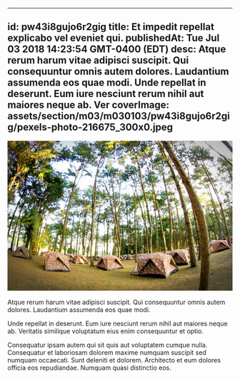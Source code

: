 
---
id: pw43i8gujo6r2gig
title: Et impedit repellat explicabo vel eveniet qui.
publishedAt: Tue Jul 03 2018 14:23:54 GMT-0400 (EDT)
desc: Atque rerum harum vitae adipisci suscipit. Qui consequuntur omnis autem dolores. Laudantium assumenda eos quae modi. Unde repellat in deserunt. Eum iure nesciunt rerum nihil aut maiores neque ab. Ver
coverImage: assets/section/m03/m030103/pw43i8gujo6r2gig/pexels-photo-216675_300x0.jpeg
---

![image from pexels.com](assets/section/m03/m030103/pw43i8gujo6r2gig/pexels-photo-216675.jpeg)

Atque rerum harum vitae adipisci suscipit. Qui consequuntur omnis autem dolores. Laudantium assumenda eos quae modi.
 
Unde repellat in deserunt. Eum iure nesciunt rerum nihil aut maiores neque ab. Veritatis similique voluptatum eius enim consequuntur et optio.
 
Consequatur ipsam autem qui sit quis aut voluptatem cumque nulla. Consequatur et laboriosam dolorem maxime numquam suscipit sed numquam occaecati. Sunt deleniti et dolorem. Architecto et eum dolores officia eos repudiandae. Numquam quasi distinctio eos.

